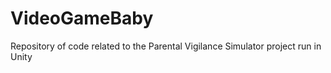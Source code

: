 # VideoGameBaby
Repository of code related to the Parental Vigilance Simulator project run in Unity

